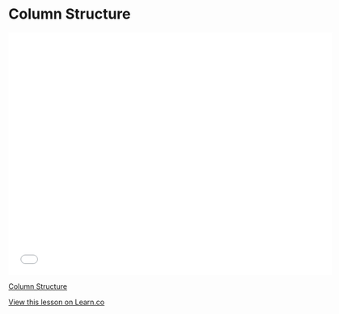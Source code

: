 # Column Structure

<iframe width="640" height="480" src="//www.youtube.com/embed/tRNeX6lgm7E?rel=0&modestbranding=1" frameborder="0" allowfullscreen></iframe><p><a href="https://www.youtube.com/watch?v=tRNeX6lgm7E">Column Structure</a></p>

<a href='https://learn.co/lessons/column-structure' data-visibility='hidden'>View this lesson on Learn.co</a>
